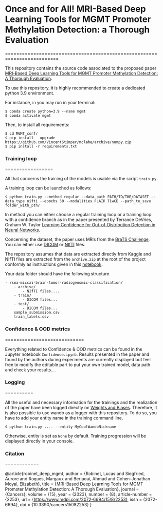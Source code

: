 # Once and for All! MRI-Based Deep Learning Tools for MGMT Promoter Methylation Detection: a Thorough Evaluation
=========================================================================

This repository contains the source code associated to the proposed paper [MRI-Based Deep Learning Tools for MGMT Promoter Methylation Detection: A Thorough Evaluation](https://www.mdpi.com/2072-6694/15/8/2253).

To use this repository, it is highly recommended to create a dedicated python 3.9 environment.

For instance, in you may run in your terminal:

```
$ conda create python=3.9 --name mgmt
$ conda activate mgmt
```

Then, to install all requirements:

```
$ cd MGMT_conf/
$ pip install --upgrade https://github.com/VincentStimper/mclahe/archive/numpy.zip
$ pip install -r requirements.txt
```

### Training loop
=================

All that concerns the training of the models is usable via the script `train.py`.

A training loop can be launched as follows:

```
$ python train.py --method regular --data_path PATH/TO/THE/DATASET --data_type nifti --epochs 30 --modalities FLAIR T1wCE --path_to_save folder_with_pth/
```

In method you can either choose a regular training loop or a training loop with a confidence branch as in the paper presented by Terrance DeVries, Graham W. Taylor [Learning Confidence for Out-of-Distribution Detection in Neural Networks](https://arxiv.org/abs/1802.04865). 

Concerning the dataset, the paper uses MRIs from the [BraTS Challenge](https://www.kaggle.com/competitions/rsna-miccai-brain-tumor-radiogenomic-classification).
You can either use [DICOM](https://www.kaggle.com/competitions/rsna-miccai-brain-tumor-radiogenomic-classification/data) or [NIfTI](https://www.kaggle.com/datasets/dschettler8845/brats-2021-task1) files.

The repository assumes that data are extracted directly from Kaggle and NIfTI files are extracted from the `archive.zip` at the root of the project conformly as instructions given in this [notebook](https://www.kaggle.com/code/dschettler8845/load-task-1-dataset-comparison-w-task-2-dataset).


Your data folder should have the following structure

```
- rsna-miccai-brain-tumor-radiogenomic-classification/
    - archive/ 
        - NIfTI files....
    - train/
        - DICOM files...
    - test/
        - DICOM files...
    sample_submission.csv
    train_labels.csv
```

### Confidence & OOD metrics
============================

Everything related to Confidence & OOD metrics can be found in the Jupyter notebook `Confidence.ipynb`. Results presented in the paper and found by the authors during experiments are currently displayed but feel free to modify the editable part to put your own trained model, data path and check your results....

### Logging
==========

All the useful and necessary information for the trainings and the realization of the paper have been logged directly on [Weights and Biases](https://wandb.ai/site). Therefore, it is also possible to use wandb as a logger with this repository. To do so, you have to add your entity name in the training command line.

```
$ python train.py .... --entity MyCoolWandbNickname
```

Otherwise, entity is set as `None` by default. Training progression will be displayed directly in your console.

### Citation
============

@article{robinet_deep_mgmt,
author = {Robinet, Lucas and Siegfried, Aurore and Roques, Margaux and Berjaoui, Ahmad and Cohen-Jonathan Moyal, Elizabeth},
title = {MRI-Based Deep Learning Tools for MGMT Promoter Methylation Detection: A Thorough Evaluation},
journal = {Cancers},
volume = {15},
year = {2023},
number = {8},
article-number = {2253},
url = {https://www.mdpi.com/2072-6694/15/8/2253},
issn = {2072-6694},
doi = {10.3390/cancers15082253}
}
